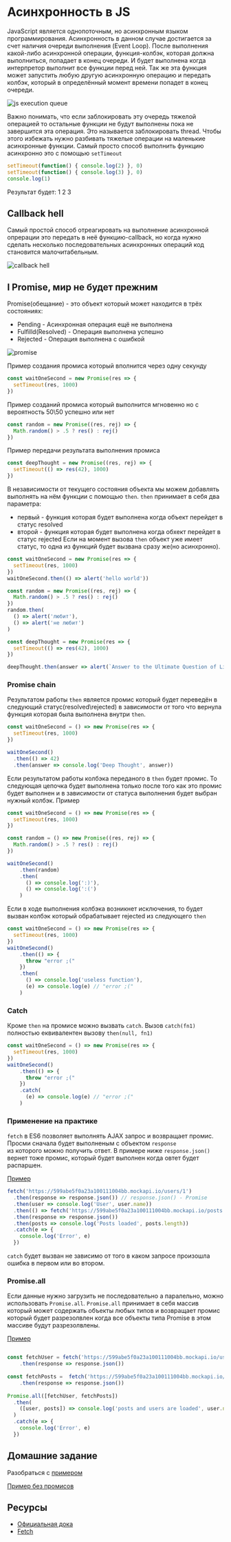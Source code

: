 # Асинхронность в JS
JavaScript является однопоточным, но асинхронным языком программирования. 
Асинхронность в данном случае достигается за счет наличия очереди выполнения (Event Loop). 
После выполнения какой-либо асинхронной операции, функция-колбэк, которая должна выполниться, попадает в конец очереди. 
И будет выполнена когда интерпретор выполнит все функции перед ней. 
Так же эта функция может запустить любую другую асинхронную операцию и передать колбэк, который в определённый момент времени попадет в конец очереди.

![js execution queue](./js-execution-queue.jpg)

Важно понимать, что если заблокировать эту очередь тяжелой операцией то остальные функции не будут выполнены пока не завершится эта операция.
Это называется заблокировать thread. Чтобы этого избежать нужно разбивать тяжелые операции на маленькие асинхронные функции.
Самый просто способ выполнить функцию асинхронно это с помощью `setTimeout`

```js
setTimeout(function() { console.log(2) }, 0)
setTimeout(function() { console.log(3) }, 0)
console.log(1)
```
Результат будет: 1 2 3

## Callback hell
Самый простой способ отреагировать на выполнение асинхронной опрерации это передать в неё функцию-callback, 
но когда нужно сделать несколько последовательных асинхронных операций код становится малочитабельным.

![callback hell](https://www.twilio.com/blog/wp-content/uploads/2017/03/Screen-Shot-2017-03-06-at-5.11.06-PM.png)


## I Promise, мир не будет прежним
Promise(обещание) - это объект который может находится в трёх состояниях:
* Pending - Асинхронная операция ещё не выполнена
* Fulfilld(Resolved) - Операция выполнена успешно
* Rejected - Операция выполнена с ошибкой

![promise](https://learn.javascript.ru/article/promise/promiseInit.png)

Пример создания промиса который вполнится через одну секунду 
```js
const waitOneSecond = new Promise(res => {
  setTimeout(res, 1000)
})

```

Пример созданий промиса который выполнится мгновенно но с вероятность 50\50 успешно или нет
```js
const random = new Promise((res, rej) => {
  Math.random() > .5 ? res() : rej()
})

```
Пример передачи результата выполнения промиса
```js
const deepThought = new Promise((res, rej) => {
  setTimeout(() => res(42), 1000)
})

```

В независимости от текущего состояния объекта мы можем добавлять выполнять на нём функции с помощью `then`.
`then` принимает в себя два параметра: 
* первый - функция которая будет выполнена когда объект перейдет в статус resolved
* второй - функция которая будет выполнена когда обхект перейдет в статус rejected
Если на момент вызова `then` объект уже имеет статус, то одна из функций будет вызвана сразу же(но асинхронно).
```js
const waitOneSecond = new Promise(res => {
  setTimeout(res, 1000)
})
waitOneSecond.then(() => alert('hello world'))

const random = new Promise((res, rej) => {
  Math.random() > .5 ? res() : rej()
})
random.then(
  () => alert('любит'),
  () => alert('не любит')
)

const deepThought = new Promise(res => {
  setTimeout(() => res(42), 1000)
})

deepThought.then(answer => alert(`Answer to the Ultimate Question of Life, The Universe, and Everything: ${answer}`))
```

### Promise chain
Результатом работы `then` является промис который будет переведён в следующий статус(resolved\rejected) в зависимости от того что вернула функция которая была выполнена внутри `then`.
```js
const waitOneSecond = () => new Promise(res => {
  setTimeout(res, 1000)
})

waitOneSecond()
  .then(() => 42)
  .then(answer => console.log('Deep Thought', answer))

```

Если результатом работы колбэка переданого в `then` будет промис. 
То следующая цепочка будет выполнена только после того как это промис будет выполнен и в зависимости от статуса выполнения будет выбран нужный колбэк.
Пример
```js
const waitOneSecond = () => new Promise(res => {
  setTimeout(res, 1000)
})

const random = () => new Promise((res, rej) => {
  Math.random() > .5 ? res() : rej()
})

waitOneSecond()
    .then(random)
    .then(
      () => console.log(':)'),
      () => console.log(':(')
    )

```

Если в ходе выполнения колбэка возникнет исключения, то будет вызван колбэк который обрабатывает rejected из следующего `then`
```js
const waitOneSecond = () => new Promise(res => {
  setTimeout(res, 1000)
})
waitOneSecond()
    .then(() => {
      throw "error ;("
    })
    .then(
      () => console.log('useless function'),
      (e) => console.log(e) // "error ;("
    )

```
### Catch 
Кроме `then` на промисе можно вызвать `catch`. Вызов `catch(fn1)` полностью еквивалентен вызову `then(null, fn1)`
```js
const waitOneSecond = () => new Promise(res => {
  setTimeout(res, 1000)
})
waitOneSecond()
    .then(() => {
      throw "error ;("
    })
    .catch(
      (e) => console.log(e) // "error ;("
    )

```
### Применение на практике

`fetch` в ES6 позволяет выполнять AJAX запрос и возвращает промис. Просми сначала будет выполненым с объектом `response`  
из которого можно получить ответ. В примере ниже `response.json()` вернет тоже промис, который будет выполнен когда овтет будет распаршен.

[Пример](https://jsfiddle.net/gpyq3u9h/)
```js
fetch('https://599abe5f0a23a100111004bb.mockapi.io/users/1') 
  .then(response => response.json()) // response.json() - Promise
  .then(user => console.log('User', user.name))
  .then(() => fetch('https://599abe5f0a23a100111004bb.mockapi.io/posts') )
  .then(response => response.json())
  .then(posts => console.log('Posts loaded', posts.length))
  .catch(e => {  	
  	console.log('Error', e)
  })
```
`catch` будет вызван не зависимо от того в каком запросе произошла ошибка в первом или во втором.
   
### Promise.all
Если данные нужно загрузить не последовательно а паралельно, можно использовать `Promise.all`. 
`Promise.all` принимает в себя массив который может содержать объекты любых типов и возвращает промис который будет 
разрезолвлен когда все объекты типа Promise в этом массиве будут разрезолвлены.

[Пример](https://jsfiddle.net/nrm02c3p/)
```js

const fetchUser = fetch('https://599abe5f0a23a100111004bb.mockapi.io/users/1') 
	.then(response => response.json())
  
const fetchPosts =  fetch('https://599abe5f0a23a100111004bb.mockapi.io/posts')
	.then(response => response.json())
  
Promise.all([fetchUser, fetchPosts])
  .then(
    ([user, posts]) => console.log('posts and users are loaded', user.name, posts.length)
  )
  .catch(e => {  	
  	console.log('Error', e)
  })

```

## Домашние задание

Разобраться с [примером](https://jsfiddle.net/nq8c1hsk/)

[Пример без промисов](https://jsfiddle.net/v0tsenuL/)

## Ресурсы

- [Официальная дока](https://learn.javascript.ru/promise)
- [Fetch](https://learn.javascript.ru/fetch)
